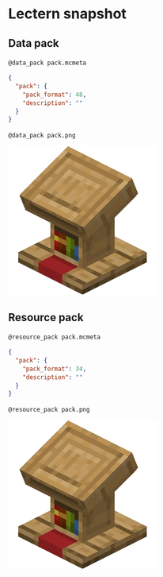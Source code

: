 # Lectern snapshot

## Data pack

`@data_pack pack.mcmeta`

```json
{
  "pack": {
    "pack_format": 48,
    "description": ""
  }
}
```

`@data_pack pack.png`

![data_pack.png](pack.png)

## Resource pack

`@resource_pack pack.mcmeta`

```json
{
  "pack": {
    "pack_format": 34,
    "description": ""
  }
}
```

`@resource_pack pack.png`

![resource_pack.png](pack_1.png)
